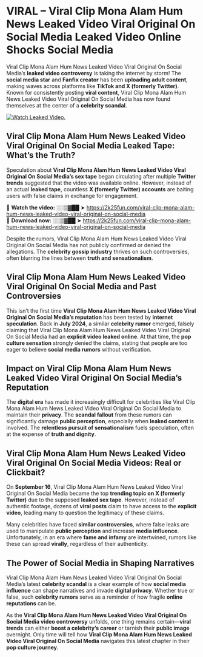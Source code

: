 # VIRAL – Viral Clip Mona Alam Hum News Leaked Video Viral Original On Social Media Leaked Video Online Shocks Social Media 

Viral Clip Mona Alam Hum News Leaked Video Viral Original On Social Media’s **leaked video controversy** is taking the internet by storm! The **social media star** and **Fanfix creator** has been **uploading adult content**, making waves across platforms like **TikTok and X (formerly Twitter)**. Known for consistently posting **viral content**, Viral Clip Mona Alam Hum News Leaked Video Viral Original On Social Media has now found themselves at the center of a **celebrity scandal**.  

[![Watch Leaked Video.](https://miro.medium.com/v2/resize:fit:828/format:webp/1*cilzJN44JGOrTw9NJCrNHA.gif "Watch Leaked Video")](https://2k25fun.com/viral-clip-mona-alam-hum-news-leaked-video-viral-original-on-social-media)

## **Viral Clip Mona Alam Hum News Leaked Video Viral Original On Social Media Leaked Tape: What’s the Truth?**  
Speculation about **Viral Clip Mona Alam Hum News Leaked Video Viral Original On Social Media’s sex tape** began circulating after multiple **Twitter trends** suggested that the video was available online. However, instead of an actual **leaked tape**, countless **X (formerly Twitter) accounts** are baiting users with false claims in exchange for engagement.  

🔹 **Watch the video:** ░░▒▓██ ➤ https://2k25fun.com/viral-clip-mona-alam-hum-news-leaked-video-viral-original-on-social-media  
🔹 **Download now:** ░░▒▓██ ➤ https://2k25fun.com/viral-clip-mona-alam-hum-news-leaked-video-viral-original-on-social-media  

Despite the rumors, Viral Clip Mona Alam Hum News Leaked Video Viral Original On Social Media has not publicly confirmed or denied the allegations. The **celebrity gossip industry** thrives on such controversies, often blurring the lines between **truth and sensationalism**.  

## **Viral Clip Mona Alam Hum News Leaked Video Viral Original On Social Media and Past Controversies**  
This isn’t the first time **Viral Clip Mona Alam Hum News Leaked Video Viral Original On Social Media’s reputation** has been tested by **internet speculation**. Back in **July 2024**, a similar **celebrity rumor** emerged, falsely claiming that Viral Clip Mona Alam Hum News Leaked Video Viral Original On Social Media had an **explicit video leaked online**. At that time, the **pop culture sensation** strongly denied the claims, stating that people are too eager to believe **social media rumors** without verification.  

## **Impact on Viral Clip Mona Alam Hum News Leaked Video Viral Original On Social Media’s Reputation**  
The **digital era** has made it increasingly difficult for celebrities like Viral Clip Mona Alam Hum News Leaked Video Viral Original On Social Media to maintain their **privacy**. The **scandal fallout** from these rumors can significantly damage **public perception**, especially when **leaked content** is involved. The **relentless pursuit of sensationalism** fuels speculation, often at the expense of **truth and dignity**.  

## **Viral Clip Mona Alam Hum News Leaked Video Viral Original On Social Media Videos: Real or Clickbait?**  
On **September 16**, Viral Clip Mona Alam Hum News Leaked Video Viral Original On Social Media became the top **trending topic on X (formerly Twitter)** due to the supposed **leaked sex tape**. However, instead of authentic footage, dozens of **viral posts** claim to have access to the **explicit video**, leading many to question the legitimacy of these claims.  

Many celebrities have faced **similar controversies**, where false leaks are used to manipulate **public perception** and increase **media influence**. Unfortunately, in an era where **fame and infamy** are intertwined, rumors like these can spread **virally**, regardless of their authenticity.  

## **The Power of Social Media in Shaping Narratives**  
Viral Clip Mona Alam Hum News Leaked Video Viral Original On Social Media’s latest **celebrity scandal** is a clear example of how **social media influence** can shape narratives and invade **digital privacy**. Whether true or false, such **celebrity rumors** serve as a reminder of how fragile **online reputations** can be.  

As the **Viral Clip Mona Alam Hum News Leaked Video Viral Original On Social Media video controversy** unfolds, one thing remains certain—**viral trends** can either **boost a celebrity’s career** or tarnish their **public image** overnight. Only time will tell how **Viral Clip Mona Alam Hum News Leaked Video Viral Original On Social Media** navigates this latest chapter in their **pop culture journey**. 
